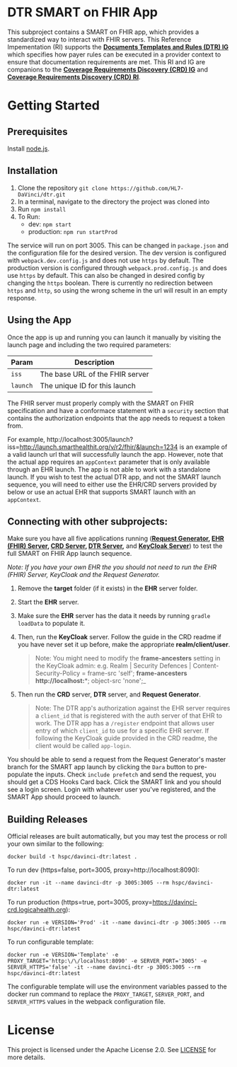 # DTR SMART on FHIR App
This subproject contains a SMART on FHIR app, which provides a standardized way to interact with FHIR servers. This Reference Impementation (RI) supports the **[Documents Templates and Rules (DTR) IG](http://build.fhir.org/ig/HL7/davinci-dtr/)** which specifies how payer rules can be executed in a provider context to ensure that documentation requirements are met. This RI and IG are companions to the **[Coverage Requirements Discovery (CRD) IG](http://build.fhir.org/ig/HL7/davinci-dtr/)** and **[Coverage Requirements Discovery (CRD) RI](https://github.com/HL7-DaVinci/CRD)**.

# Getting Started

## Prerequisites

Install [node.js](https://nodejs.org/en/).

## Installation

1. Clone the repository `git clone https://github.com/HL7-DaVinci/dtr.git`
2. In a terminal, navigate to the directory the project was cloned into
3. Run `npm install`
4. To Run:
	* dev: `npm start`
	* production: `npm run startProd`

The service will run on port 3005. This can be changed in `package.json` and the configuration file for the desired version. The dev version is configured with `webpack.dev.config.js` and does not use `https` by default.  The production version is configured through `webpack.prod.config.js` and does use `https` by default.  This can also be changed in desired config by changing the `https` boolean.  There is currently no redirection between `https` and `http`, so using the wrong scheme in the url will result in an empty response.

## Using the App

Once the app is up and running you can launch it manually by visiting the launch page and including the two required parameters:

|Param|Description|
|----|----|
|`iss`|The base URL of the FHIR server|
|`launch`|The unique ID for this launch|

The FHIR server must properly comply with the SMART on FHIR specification and have a conformace statement with a `security` section that contains the authorization endpoints that the app needs to request a token from.  

For example, 
http://localhost:3005/launch?iss=http://launch.smarthealthit.org/v/r2/fhir/&launch=1234 is an example of a valid launch url that will successfully launch the app.  However, note that the actual app requires an `appContext` parameter that is only available through an EHR launch.  The app is not able to work with a standalone launch.  If you wish to test the actual DTR app, and not the SMART launch sequence, you will need to either use the EHR/CRD servers provided by below or use an actual EHR that supports SMART launch with an `appContext`.

## Connecting with other subprojects:

Make sure you have all five applications running (**[Request Generator](https://github.com/HL7-DaVinci/crd-request-generator), [EHR (FHIR) Server](https://github.com/HL7-DaVinci/CRD/tree/master/ehr-server), [CRD Server](https://github.com/HL7-DaVinci/CRD), [DTR Server](https://github.com/HL7-DaVinci/dtr),** and **[KeyCloak  Server](https://github.com/HL7-DaVinci/CRD#setting-up-a-keycloak-instance)**) to test the full SMART on FHIR App launch sequence. 

_Note: If you have your own EHR the you should not need to run the EHR (FHIR) Server, KeyCloak and the Request Generator._ 

1. Remove the **target** folder (if it exists) in the **EHR** server folder.
   
2. Start the **EHR** server.

3. Make sure the **EHR** server has the data it needs by running `gradle loadData` to populate it.

4. Then, run the **KeyCloak** server. Follow the guide in the CRD readme if you have never set it up before, make the appropriate **realm/client/user**. 
   
   >Note: You might need to modify the **frame-ancesters** setting in the KeyCloak admin: e.g. Realm | Security Defences | Content-Security-Policy = frame-src 'self'; **frame-ancesters http://localhost:***; object-src 'none';_  

5. Then run the **CRD** server, **DTR** server, and **Request Generator**.

   >Note: The DTR app's authorization against the EHR server requires a `client_id` that is registered with the auth server of that EHR to work.  The DTR app has a `/register` endpoint that allows user entry of which `client_id` to use for a specific EHR server.  If following the KeyCloak guide provided in the CRD readme, the client would be called `app-login`.

 
You should be able to send a request from the Request Generator's master branch for the SMART app launch by clicking the `Dara` button to pre-populate the inputs.  Check `include prefetch` and send the request, you should get a CDS Hooks Card back. Click the SMART link and you should see a login screen.  Login with whatever user you've registered, and the SMART App should proceed to launch.

## Building Releases

Official releases are built automatically, but you may test the process or roll your own similar to the following:

    docker build -t hspc/davinci-dtr:latest .

To run dev (https=false, port=3005, proxy=http://localhost:8090):

	docker run -it --name davinci-dtr -p 3005:3005 --rm hspc/davinci-dtr:latest
	
To run production (https=true, port=3005, proxy=https://davinci-crd.logicahealth.org):

	docker run -e VERSION='Prod' -it --name davinci-dtr -p 3005:3005 --rm hspc/davinci-dtr:latest
	
To run configurable template:

	docker run -e VERSION='Template' -e PROXY_TARGET='http:\/\/localhost:8090' -e SERVER_PORT='3005' -e SERVER_HTTPS='false' -it --name davinci-dtr -p 3005:3005 --rm hspc/davinci-dtr:latest

The configurable template will use the environment variables passed to the docker run command to replace the `PROXY_TARGET`, `SERVER_PORT`, and `SERVER_HTTPS` values in the webpack configuration file.

# License

This project is licensed under the Apache License 2.0.  See [LICENSE](/LICENSE) for more details.
